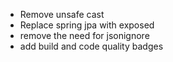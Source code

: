 - Remove unsafe cast
- Replace spring jpa with exposed
- remove the need for jsonignore
- add build and code quality badges